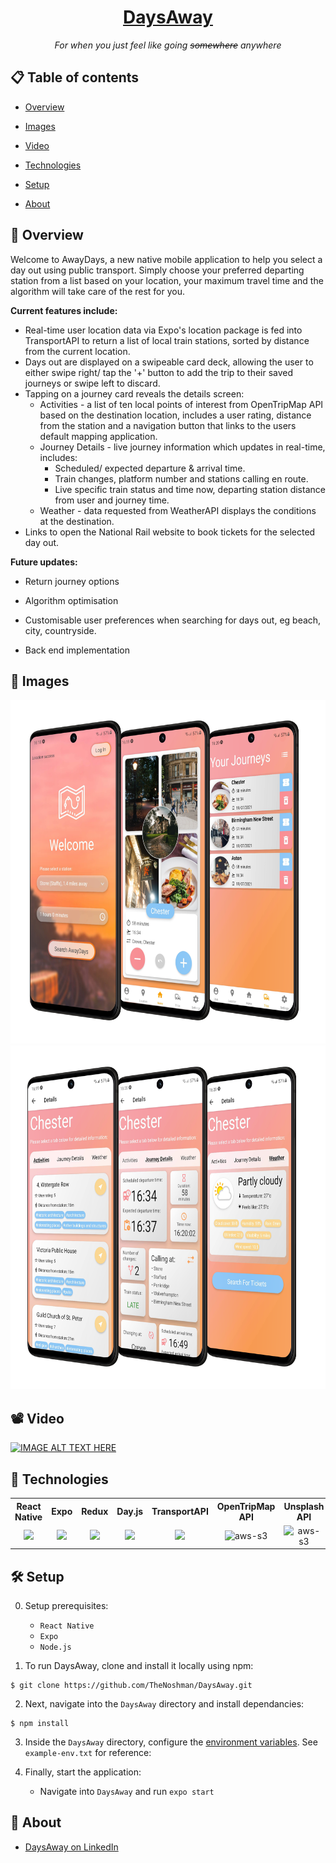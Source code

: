 <h1 align="center">
  <a href="#">
    DaysAway
  </a>
</h1>
<div align="center"> <i>For when you just feel like going <del>somewhere</del> anywhere</i></div>

## 📋 Table of contents

* [Overview](#-overview)

* [Images](#-images)

* [Video](#-video)

* [Technologies](#-technologies)

* [Setup](#-setup)

* [About](#-about)

  

## 🔭 Overview

Welcome to AwayDays, a new native mobile application to help you select a day out using public transport. Simply choose your preferred departing station from a list based on your location, your maximum travel time and the algorithm will take care of the rest for you. 

**Current features include:**

- Real-time user location data via Expo's location package is fed into TransportAPI to return a list of local train stations, sorted by distance from the current location.
- Days out are displayed on a swipeable card deck, allowing the user to either swipe right/ tap the '+' button to add the trip to their saved journeys or swipe left to discard.
- Tapping on a journey card reveals the details screen:
  - Activities - a list of ten local points of interest from OpenTripMap API based on the destination location, includes a user rating, distance from the station and a navigation button that links to the users default mapping application. 
  - Journey Details - live journey information which updates in real-time, includes:
    - Scheduled/ expected departure & arrival time.
    - Train changes, platform number and stations calling en route.
    - Live specific train status and time now, departing station distance from user and journey time.
  - Weather - data requested from WeatherAPI displays the conditions at the destination. 
- Links to open the National Rail website to book tickets for the selected day out.

**Future updates:**

  - Return journey options
  - Algorithm optimisation
  - Customisable user preferences when searching for days out, eg beach, city, countryside. 

- Back end implementation


## 📸 Images
<div align="center">
<img src="https://github.com/TheNoshman/DaysAway/blob/main/assets/app-photos/firstthree.png?raw=true" height="550" />
<img src="https://github.com/TheNoshman/DaysAway/blob/main/assets/app-photos/secondthree.png?raw=true" height="550" />
</div>


## 📽️ Video
[![IMAGE ALT TEXT HERE](https://img.youtube.com/vi/YOUTUBE_VIDEO_ID_HERE/0.jpg)](https://www.youtube.com/watch?v=YOUTUBE_VIDEO_ID_HERE)

## 🤖 Technologies

<div align="center">
   <table>
  <tr>
    <th style="text-align:center, width:400px">React Native</th>
    <th style="text-align:center">Expo</th>
    <th style="text-align:center">Redux</th>
    <th style="text-align:center">Day.js</th>
    <th style="text-align:center">TransportAPI</th>
    <th style="text-align:center">OpenTripMap API</th>
    <th style="text-align:center">Unsplash API</th>
    <th style="text-align:center">weatherAPI</th>
  </tr>
  <tr>
    <td style="text-align:center"><img src="https://img.icons8.com/nolan/64/react-native.png" style="align-items:center"/> </td>
    <td style="text-align:center"><img src="https://img.icons8.com/ios-glyphs/50/000000/chevron-up.png"/></td>
    <td style="text-align:center"><img src="https://img.icons8.com/color/48/000000/redux.png"/></td>
    <td style="text-align:center"><img src="https://user-images.githubusercontent.com/17680888/39081119-3057bbe2-456e-11e8-862c-646133ad4b43.png"  width="100"></td>
     <td style="text-align:center"><img src="https://img.icons8.com/fluent/48/000000/up.png" width="50" > </td>
    <td style="text-align:center"><img src="https://opentripmap.io/img/small_logo.svg" alt="aws-s3" width="50"></td>
    <td style="text-align:center"><img src="https://unsplash-assets.imgix.net/marketing/press-symbol.svg?auto=format&fit=crop&q=60" alt="aws-s3" width="50"></td>
    <td style="text-align:center"><img src="https://cdn.weatherapi.com/v4/images/weatherapi_logo.png" alt="aws-s3" height="50" ></td>
  </tr>
</table> 
</div>

## 🛠️ Setup

0. Setup prerequisites:
   * `React Native`
   * `Expo`
   * `Node.js`

1. To run DaysAway, clone and install it locally using npm:

```
$ git clone https://github.com/TheNoshman/DaysAway.git
```

2. Next, navigate into the `DaysAway` directory and install dependancies:

```
$ npm install
```

3. Inside the `DaysAway` directory, configure the [environment variables](https://medium.com/chingu/an-introduction-to-environment-variables-and-how-to-use-them-f602f66d15fa). See `example-env.txt` for reference:
4. Finally, start the application:

   * Navigate into `DaysAway` and run `expo start`

     

## 📖 About

* [DaysAway on LinkedIn](https://www.linkedin.com/company/daysawayapp)
